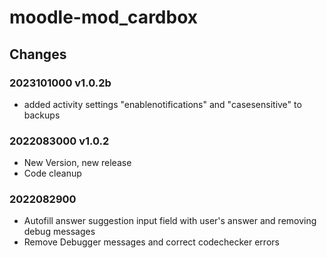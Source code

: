 moodle-mod_cardbox
========================

Changes
-------

### 2023101000 v1.0.2b
* added activity settings "enablenotifications" and "casesensitive" to backups

### 2022083000 v1.0.2

* New Version, new release
* Code cleanup

### 2022082900

* Autofill answer suggestion input field with user's answer and removing debug messages
* Remove Debugger messages and correct codechecker errors